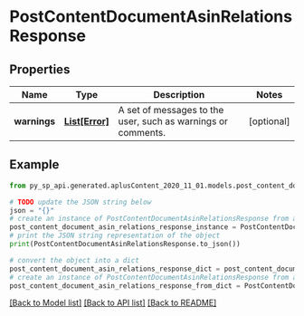 # PostContentDocumentAsinRelationsResponse


## Properties

Name | Type | Description | Notes
------------ | ------------- | ------------- | -------------
**warnings** | [**List[Error]**](Error.md) | A set of messages to the user, such as warnings or comments. | [optional] 

## Example

```python
from py_sp_api.generated.aplusContent_2020_11_01.models.post_content_document_asin_relations_response import PostContentDocumentAsinRelationsResponse

# TODO update the JSON string below
json = "{}"
# create an instance of PostContentDocumentAsinRelationsResponse from a JSON string
post_content_document_asin_relations_response_instance = PostContentDocumentAsinRelationsResponse.from_json(json)
# print the JSON string representation of the object
print(PostContentDocumentAsinRelationsResponse.to_json())

# convert the object into a dict
post_content_document_asin_relations_response_dict = post_content_document_asin_relations_response_instance.to_dict()
# create an instance of PostContentDocumentAsinRelationsResponse from a dict
post_content_document_asin_relations_response_from_dict = PostContentDocumentAsinRelationsResponse.from_dict(post_content_document_asin_relations_response_dict)
```
[[Back to Model list]](../README.md#documentation-for-models) [[Back to API list]](../README.md#documentation-for-api-endpoints) [[Back to README]](../README.md)



